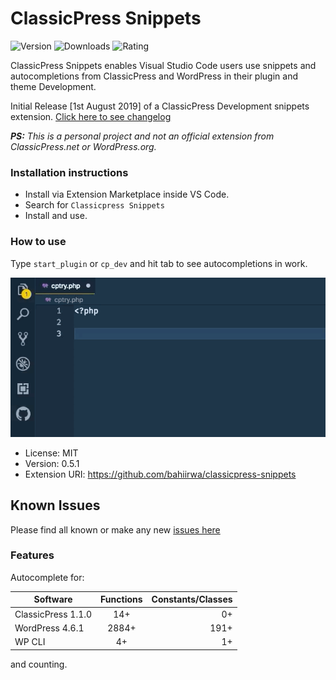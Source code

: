 # ClassicPress Snippets

![Version](https://img.shields.io/visual-studio-marketplace/v/laurencebahiirwa.classicpress-snippets?style=flat-square)
![Downloads](https://img.shields.io/visual-studio-marketplace/d/laurencebahiirwa.classicpress-snippets?style=flat-square)
![Rating](https://img.shields.io/visual-studio-marketplace/r/laurencebahiirwa.classicpress-snippets?style=flat-square)

ClassicPress Snippets enables Visual Studio Code users use snippets and autocompletions from ClassicPress and WordPress in their plugin and theme Development.

Initial Release [1st August 2019] of a ClassicPress Development snippets extension. [Click here to see changelog](https://marketplace.visualstudio.com/items/laurencebahiirwa.classicpress-snippets/changelog)

***PS:** This is a personal project and not an official extension from ClassicPress.net or WordPress.org.*

### Installation instructions

- Install via Extension Marketplace inside VS Code.
- Search for `Classicpress Snippets`
- Install and use.

### How to use

Type `start_plugin` or `cp_dev` and hit tab to see autocompletions in work.

![Demo](images/demo.gif)

-   License: MIT
-   Version: 0.5.1
-   Extension URI: https://github.com/bahiirwa/classicpress-snippets

## Known Issues
Please find all known or make any new [issues here](https://github.com/bahiirwa/classicpress-snippets/issues)

### Features

Autocomplete for:

| Software           | Functions | Constants/Classes |
| ------------------ | :-------: | ----------------: |
| ClassicPress 1.1.0 |    14+    |                0+ |
| WordPress 4.6.1    |   2884+   |              191+ |
| WP CLI             |   4+      |                1+ |

and counting.
